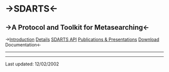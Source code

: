 ->SDARTS<-
  ======

->A Protocol and Toolkit for Metasearching<-
  ----------------------------------------

->[Introduction](https://github.com/ipeirotis/SDARTS/edit/master/introduction.md) [Details](http://sdarts.cs.columbia.edu/details.html) [SDARTS API](http://sdarts.cs.columbia.edu/sdartsapi.html) [Publications & Presentations](http://sdarts.cs.columbia.edu/publications.html) [Download](http://sdarts.cs.columbia.edu/download.html) Documentation<-

* * *



* * *

Last updated: 12/02/2002
